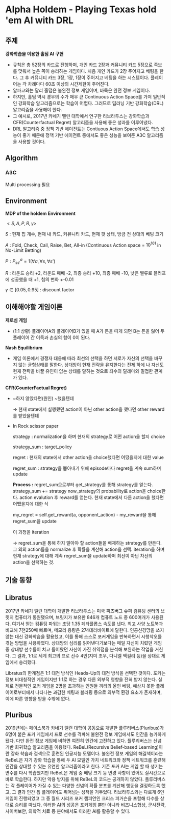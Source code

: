 # Alpha Holdem -  Playing Texas hold 'em AI with DRL
## 주제

**강화학습을 이용한 홀덤 AI 구현**

- 규칙은 총 52장의 카드로 진행하며, 개인 카드 2장과 커뮤니티 카드 5장으로 족보를 맞춰서 높은 쪽이 승리하는 게임이다. 처음 개인 카드가 2장 주어지고 베팅을 한다. 그 후 커뮤니티 카드 3장, 1장, 1장이 주어지고 베팅을 하는 시스템이다. 플레이어는 각 차례마다 60초 이상의 시간제한이 주어진다.
- 알파고와는 달리 홀덤은 불완전 정보 게임이며, 바둑은 완전 정보 게임이다.
- 하지만, 홀덤 역시 경우의 수가 매우 큰 Continuous Action Space를 가져 일반적인 강화학습 알고리즘으로는 학습이 어렵다. 그러므로 딥러닝 기반 강화학습(DRL) 알고리즘을 사용해야 한다.
- 그 예시로, 2017년 카네기 맬런 대학에서 연구한 리브라투스는 강화학습과 CFR(Counterfactual Regret) 알고리즘을 사용해 좋은 성과를 이루어냈다.
- DRL 알고리즘 중 정책 기반 에이전트는 Contiuous Action Space에서도 학습 성능이 좋기 때문에 정책 기반 에이전트 중에서도 좋은 성능을 보여준 A3C 알고리즘을 사용할 것이다.

## Algorithm

### A3C

Multi processing 필요

## Environment

**MDP of the holdem Environment**

$< S, A, P, R, γ >$

$S$ : 현재 칩 개수, 현재 내 카드, 커뮤니티 카드, 현재 팟 상태, 방금 전 상대의 베팅 크기

$A$ : Fold, Check, Call, Raise, Bet, All-in (Continuous Action space = $10^{161}$ in No-Limit Betting)

$P : P_{ss'}^a = 1(∀a, ∀s, ∀s’ )$ 

$R$ : 라운드 승리 +2, 라운드 패배 -2, 최종 승리 +10, 최종 패배 -10, 낮은 밸류로 블러프에 성공했을 때 +1, 칩의 변화 +-0.01

$γ ∈ [0.05, 0.95]$ : discount factor

## 이해해야할 게임이론

**제로섬 게임**

- (1:1 상황) 플레이어A와 플레이어B가 있을 때 A가 돈을 따게 되면 B는 돈을 잃어 두 플레이어 간 이득과 손실의 합이 0이 된다.

**Nash Equilibrium**

- 게임 이론에서 경쟁자 대응에 따라 최선의 선택을 하면 서로가 자신의 선택을 바꾸지 않는 균형상태를 말한다. 상대방이 현재 전략을 유지한다는 전제 하에 나 자신도 현재 전략을 바꿀 유인이 없는 상태를 말하는 것으로 죄수의 딜레마와 밀접한 관계가 있다.

**CFR(CounterFactual Regret)**

- ~하지 않았다면(원인) ~했을텐데
    
    → 현재 state에서 실행했던 action이 아닌 other action을 했다면 other reward를 받았을텐데
    
- In Rock scissor paper
    
    strategy : normalization을 하며 현재의 strategy로 어떤 action을 할지 choice
    
    strategy_sum : target_policy
    
    regret : 현재의 state에서 other action을 choice했다면 어땠을지에 대한 value
    
    regret_sum : strategy을 뽑아내기 위해 episode마다 regret을 계속 sum하며 update
    
    **Process :** regret_sum으로부터 get_strategy를 통해 strategy를 얻는다. strategy_sum += strategy now_strategy의 probability로 action을 choice한다. action evalution 후 reward를 얻는다. 현재 state에서 다른 action을 했다면 어땠을지에 대한 식
    
    my_regret = self.get_reward(a, opponent_action) - my_reward을 통해 regret_sum을 update
    
    이 과정을 iteration
    
    → regret_sum을 통해 하지 말아야 할 action들을 배제하는 strategy를 만든다. 그 외의 action들을 normalize 후 확률을 계산해 action을 선택. iteration을 하며 현재 strategy에 대해 계속 regret_sum을 update하며 최선이 아닌 차선의 action을 선택하는 것.
    

## 기술 동향

## Libratus

2017년 카네기 멜런 대학이 개발한 리브라투스는 미국 피츠버그 슈퍼 컴퓨팅 센터의 브릿지 컴퓨터가 동원됐으며, 브릿지가 보유한 846개 컴퓨트 노드 중 600여개가 사용된다. 여기서 얻는 컴퓨팅 파워는 초당 1.35 페타플롭스 속도를 낸다. 최고 사양 노트북과 비교해 7천250배 빠르며, 메모리 용량은 274테라바이트에 달한다. 인공신경망을 쓰지 않는 대신 강화학습을 활용했고, 이를 통해 스스로 포커게임을 반복하면서 시행착오를 겪는 방법을 사용하였다. 상대방의 심리를 읽어낸다기보다는 매일 자신이 치렀던 게임 중 상대방 선수들이 치고 들어왔던 자신이 가진 취약점을 분석해 보완하는 작업을 거친다. 그 결과, 1:1로 세계 최고의 프로 선수 4인(지미 초우, 다니엘 맥컬리 등)을 상대로 게임에서 승리했다.

Libratus의 한계점은 1:1 대전 방식인 Heads-Up의 대전 방식을 선택한 것이다. 포커는 정보 비대칭적인 게임이지만 1:1로 하는 경우 다른 외부적 영향을 전혀 받지 않는다. 실제로 전문적인 포커 게임을 2명을 초과하는 인원들 끼리의 올인 베팅, 예상치 못한 플레이어로부터에서 나타나는 과감한 베팅과 블러핑 등으로 외부적 환경 요소가 존재하며, 이에 따른 영향을 받을 수밖에 없다.

## Pluribus

2019년에는 페이스북과 카네기 멜런 대학이 공동으로 개발한 플루리버스(Pluribus)가 6명이 붙은 포커 게임에서 프로 선수를 격파해 불완전 정보 게임에서도 인간을 능가하게 됐다. 다만 완전 정보 게임에 비하면 여전히 인간에 고전하고 있다. 플루리버스는 신념 기반 회귀학습 알고리즘을 이용했다. ReBeL(Recursive Belief-based Learning)이란 강화 학습과 검색으로 훈련된 인공지능 모델이다. 불완전 정보 게임의 해결책이라는 ReBeL은 자기 강화 학습을 통해 두 AI 모델인 가치 네트워크와 정책 네트워크를 훈련해 인간을 상대할 수 있는 유연한 알고리즘이라고 한다. 기존 포커 AI는 게임 할 때 생기는 변수를 다시 학습했지만 ReBeL은 게임 중 베팅 크기 등 변경 사항이 있어도 실시간으로 바로 학습한다. 하지만 악용 방지를 위해 ReBeL의 코드는 공개하지 않았다. 플루리버스는 각 플레이어가 가질 수 있는 다양한 신념의 확률 분포를 계산해 행동을 결정하도록 했고, 그 결과 인간 톱 플레이어도 뛰어넘는 성적을 거두었다. 리브라투스와는 다르게 6인 게임이 진행되었고 그 중 월드 시리즈 포커 챔피언인 크리스 퍼거슨을 포함해 다수를 상대로 승리를 따냈다. 이러한 AI의 성공은 포커게임 뿐만 아니라 비즈니스협상, 군사전략, 사이버보안, 의학적 치료 등 분야에서도 이러한 AI를 활용할 수 있다.
